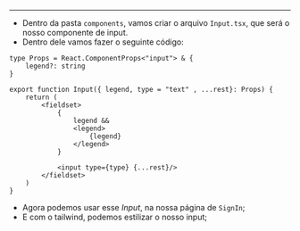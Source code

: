 ___
- Dentro da pasta `components`, vamos criar o arquivo `Input.tsx`, que será o nosso componente de input.
- Dentro dele vamos fazer o seguinte código:
```tsx
type Props = React.ComponentProps<"input"> & {
	legend?: string
}

export function Input({ legend, type = "text" , ...rest}: Props) {
	return (
		<fieldset>
			{
				legend &&
				<legend>
					{legend}
				</legend>
			}

			<input type={type} {...rest}/>
		</fieldset>
	)
}
```
- Agora podemos usar esse *Input*, na nossa página de `SignIn`;
- E com o tailwind, podemos estilizar o nosso input;
